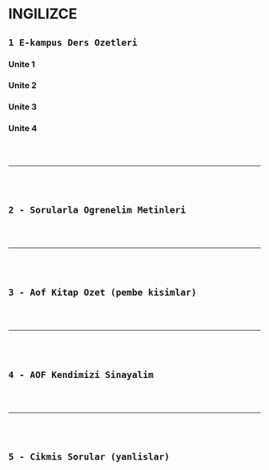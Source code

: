 # INGILIZCE

## `1 E-kampus Ders Ozetleri`

### Unite 1

### Unite 2

### Unite 3

### Unite 4

<br>
<br>

---

<br>
<br>

## `2 - Sorularla Ogrenelim Metinleri`


<br>
<bR>
  
---

<br>
<br>

## `3 - Aof Kitap Ozet (pembe kisimlar)` 


<br>
<Br>
  
---

<br>
<br>

## `4 - AOF Kendimizi Sinayalim`

<br>
<br>

---

<br>
<br>

## `5 - Cikmis Sorular (yanlislar)`
